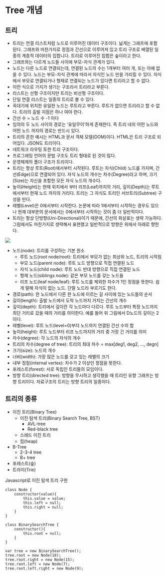 # Tree 개념

## 트리

- 트리는 연결 리스트처럼 노드로 이루어진 데이터 구조이다. 넓게는 그래프에 포함 된다. 그래프와 마찬가지로 정점과 간선으로 이루어져 있고 트리 구조로 배열된 일종의 계층적 데이터의 집합니다.  트리로 이루어진 집합은 숲이라고 한다.
- 그래프와는 다르게  노드들 사이에 부모-자식 관계가 있다.
- 노드는 다른 노드로 연결되는데, 연결된 노드의 수는 1개부터 여러 개, 또는 아예 없을 수 있다. 노드는 부모-자식 관계에 따라서 자식인 노드 만을 가리킬 수 있다. 자식에서 부모로 연결되거나 형제로 연결되는 노드가 있다면 트리라고 할 수 없다.
- 이런 식으로 가지가 생기는 구조라서 트리라고 부른다.
- 리스트는 선형 구조이지만 트리는 비선형 구조이다.
- 단일 연결 리스트는 일종의 트리로 볼 수 있다.
- 꼭대기에 위치한 유일한 노드는 루트라고 부른다. 루트가 없으면 트리라고 할 수 없다. 트리의 출발 지점은 하나 여야 한다.
- 간선 수 = 노드 수 -1 이다
- 임의의 두 노드 사이의 경로는 ‘유일무이’하게 존재한다. 즉 트리 내의 어떤 노드와 어떤 노드 까지의 경로는 반드시 있다.
- 트리의 흔한 예시는 HTML과 문서 객체 모델(DOM)이다. HTML은 트리 구조로 되어있다. JSON도 트리이다.
- 네트워크 라우팅 토한 트리 구조이다.
- 프로그래밍 언어의 문법 구조도 트리 형태로 된 것이 많다.
- 운영체제의 폴더 구조가 트리이다.
- 트리는 항상 루트(Root)에서부터 시작된다. 루트는 자식(Child) 노드를 가지며, 간선(Edge)으로 연결되어 있다. 자식 노드의 개수는 차수(Degree)라고 하며, 크기(Size)는 자신을 포함한 모든 자식 노드의 개수다.
- 높이(Height)는 현재 위치에서 부터 리프(Leaf)까지의 거리, 깊이(Depth)는 루트에서부터 현재 노드 까지의 거리다. 트리는 그 자식도 트리인 서브트리(Subtree) 구성을 띤다.
- 레벨(Level)은 0에서부터 시작한다. 논문에 따라 1에서부터 시작하는 경우도 있으나 현재 대부분의 문서에서는 0에서부터 시작하는 것이 좀 더 일반적이다.
- 트리는 항상 단방향(Uni-Directional)이기 때문에, 간선의 화살표는 생략 가능하다. 그림에서도 마찬가지로 생략해서 표현했고 일반적으로 방향은 위에서 아래로 향한다.

![](https://velog.velcdn.com/images/stresszero/post/f5eb71d3-3a50-4b64-bdfc-99a2dc543848/image.png)

- 노드(node): 트리를 구성하는 기본 원소
    - 루트 노드(root node/root): 트리에서 부모가 없는 최상위 노드, 트리의 시작점
    - 부모 노드(parent node): 루트 노드 방향으로 직접 연결된 노드
    - 자식 노드(child node): 루트 노드 반대 방향으로 직접 연결된 노드
    - 형제 노드(siblings node): 같은 부모 노드를 갖는 노드들
    - 리프 노드(leaf node/leaf): 루트 노드를 제외한 차수가 1인 정점을 뜻한다. 쉽게 말해 자식이 없는 노드. 단말 노드라 부르기도 한다.
- 경로(path): 한 노드에서 다른 한 노드에 이르는 길 사이에 있는 노드들의 순서
- 길이(length): 출발 노드에서 도착 노드까지 거치는 간선의 개수
- 깊이(depth): 트리에서 깊이란 각 노드마다 다르다. 루트 노드부터 특정 노드까지 최단 거리로 갔을 때의 거리를 의미한다. 예를 들어 위 그림에서 D노드의 깊이는 2이다.
- 레벨(level): 루트 노드(level=0)부터 노드까지 연결된 간선 수의 합
- 높이(height): 루트 노드부터 리프 노드까지의 거리 중 가장 긴 거리를 의미
- 차수(degree): 각 노드의 자식의 개수
- 트리의 차수(degree of tree): 트리의 최대 차수 = max[deg1, deg2, ..., degn]
- 크기(size): 노드의 개수
- 너비(width): 가장 많은 노드를 갖고 있는 레벨의 크기
- 내부 정점(internal vertex): 차수가 2 이상인 정점을 뜻한다.
- 포레스트(forest): 서로 독립인 트리들의 모임이다.
- 방향 트리(directed tree): 방향을 무시하고 생각했을 때 트리인 유향 그래프는 방향 트리이다. 자료구조의 트리는 방향 트리의 일종이다.

## 트리의 종류

- 이진 트리(Binary Tree)
    - 이진 탐색 트리(Binary Search Tree, BST)
        - AVL-tree
        - Red-black tree
    - 스레드 이진 트리
    - 힙(heap)
- B-Tree
    - 2-3-4 tree
    - B+ tree
- 포레스트(숲)
- 트라이(Trie)

Javascript로 이진 탐색 트리 구현

```
class Node {
    constructor(value){
        this.value = value;
        this.left = null;
        this.right = null;
    }
}

class BinarySearchTree {
    constructor(){
        this.root = null;
    }
}

var tree = new BinarySearchTree();
tree.root = new Node(10);
tree.root.right = new Node(15);
tree.root.left = new Node(7);
tree.root.left.right = new Node(9);
```